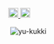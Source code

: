 <p align="left">
  <a href="http://twitter.com/kukki_ski">
    <img height="20" src="https://img.shields.io/twitter/follow/kukki_ski?label=Twitter&logo=twitter&style=flat" />
  </a>
  <a href="https://github.com/yu-kukki">
    <img height="20" src="https://img.shields.io/github/followers/yu-kukki?label=follow&logo=github&style=flat" />
  </a>
</p>

<p>&nbsp;<img align="center" src="https://github-readme-stats.vercel.app/api?username=yu-kukki&show_icons=true&locale=en" alt="yu-kukki" /></p>

